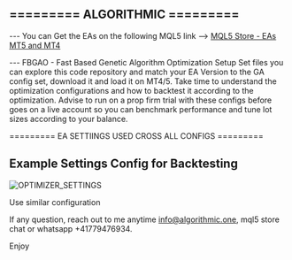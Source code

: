 ## =========  ALGORITHMIC =========

--- You can Get the EAs on the following MQL5 link --> [MQL5 Store - EAs MT5 and MT4](https://www.mql5.com/en/users/info_algorithmic/seller)

--- FBGAO - Fast Based Genetic Algorithm Optimization Setup Set files you can explore this code repository and match your EA Version to the GA config set, download it and load it on MT4/5.
Take time to understand the optimization configurations and how to backtest it according to the optimization.
Advise to run on a prop firm trial with these configs before goes on a live account so you can benchmark performance and tune lot sizes according to your balance.

=========  EA SETTIINGS USED CROSS ALL CONFIGS  =========

## Example Settings Config for Backtesting

![OPTIMIZER_SETTINGS](https://github.com/tHeStRyNg/Algorithmic/assets/118682909/cbe349e7-8f83-4942-b63a-af9e25bde3c1)

Use similar configuration

If any question, reach out to me anytime info@algorithmic.one, mql5 store chat or whatsapp +41779476934.

Enjoy 
